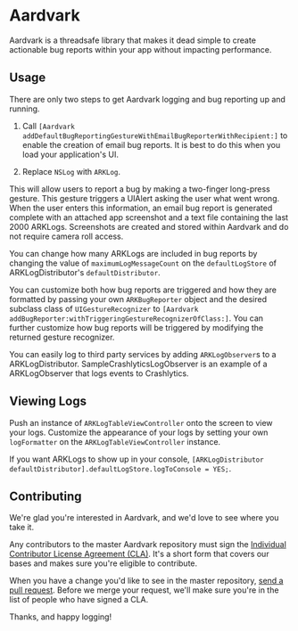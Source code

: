 # Aardvark

Aardvark is a threadsafe library that makes it dead simple to create actionable bug reports within your app without impacting performance.

## Usage

There are only two steps to get Aardvark logging and bug reporting up and running.

1) Call `[Aardvark addDefaultBugReportingGestureWithEmailBugReporterWithRecipient:]` to enable the creation of email bug reports. It is best to do this when you load your application's UI.

2) Replace `NSLog` with `ARKLog`.

This will allow users to report a bug by making a two-finger long-press gesture. This gesture triggers a UIAlert asking the user what went wrong. When the user enters this information, an email bug report is generated complete with an attached app screenshot and a text file containing the last 2000 ARKLogs. Screenshots are created and stored within Aardvark and do not require camera roll access.

You can change how many ARKLogs are included in bug reports by changing the value of `maximumLogMessageCount` on the `defaultLogStore` of ARKLogDistributor's `defaultDistributor`.

You can customize both how bug reports are triggered and how they are formatted by passing your own `ARKBugReporter` object and the desired subclass class of `UIGestureRecognizer` to `[Aardvark addBugReporter:withTriggeringGestureRecognizerOfClass:]`. You can further customize how bug reports will be triggered by modifying the returned gesture recognizer.

You can easily log to third party services by adding `ARKLogObserver`s to a ARKLogDistributor. SampleCrashlyticsLogObserver is an example of a ARKLogObserver that logs events to Crashlytics.

## Viewing Logs

Push an instance of `ARKLogTableViewController` onto the screen to view your logs. Customize the appearance of your logs by setting your own `logFormatter` on the `ARKLogTableViewController` instance.

If you want ARKLogs to show up in your console, `[ARKLogDistributor defaultDistributor].defaultLogStore.logToConsole = YES;`.

## Contributing

We're glad you're interested in Aardvark, and we'd love to see where you take it.

Any contributors to the master Aardvark repository must sign the [Individual Contributor License Agreement (CLA)](https://spreadsheets.google.com/spreadsheet/viewform?formkey=dDViT2xzUHAwRkI3X3k5Z0lQM091OGc6MQ&ndplr=1). It's a short form that covers our bases and makes sure you're eligible to contribute.

When you have a change you'd like to see in the master repository, [send a pull request](https://github.com/square/objc-Aardvark/pulls). Before we merge your request, we'll make sure you're in the list of people who have signed a CLA.

Thanks, and happy logging!
